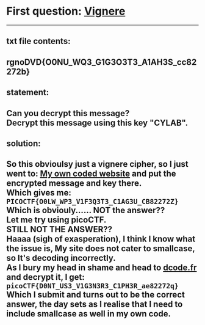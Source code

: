 # First question: [Vignere](https://play.picoctf.org/practice?page=1&search=vigenere)
---
## txt file contents:

rgnoDVD{O0NU_WQ3_G1G3O3T3_A1AH3S_cc82272b}
<br>
---

## statement: 

Can you decrypt this message? <br> Decrypt this message using this key "CYLAB".
<br>
---

## solution:

So this obvioulsy just a vignere cipher, so I just went to: [My own coded website](https://cipher-website-code.vercel.app/) and put the encrypted message and key there.<br>
Which gives me: ``PICOCTF{O0LW_WP3_V1F3Q3T3_C1AG3U_CB82272Z}`` <br>
Which is obviouly...... NOT the answer??<br>
Let me try using picoCTF.<br>
STILL NOT THE ANSWER??<br>
Haaaa (sigh of exasperation), I think I know what the issue is, My site does not cater to smallcase, so It's decoding incorrectly.<br>
As I bury my head in shame and head to [dcode.fr](https://www.dcode.fr/vigenere-cipher) and decrypt it, I get: ``picoCTF{D0NT_US3_V1G3N3R3_C1PH3R_ae82272q}``<br>
Which I submit and turns out to be the correct answer, the day sets as I realise that I need to include smallcase as well in my own code.<br>
---
